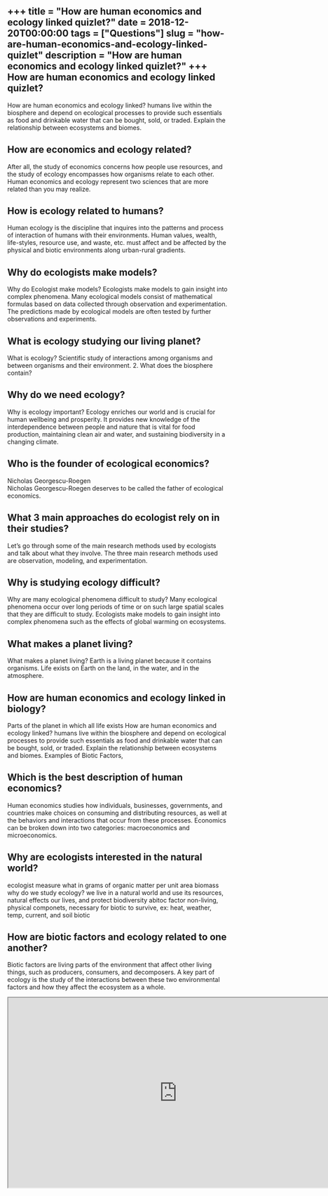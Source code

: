 +++
title = "How are human economics and ecology linked quizlet?"
date = 2018-12-20T00:00:00
tags = ["Questions"]
slug = "how-are-human-economics-and-ecology-linked-quizlet"
description = "How are human economics and ecology linked quizlet?"
+++
How are human economics and ecology linked quizlet?
---------------------------------------------------

How are human economics and ecology linked? humans live within the biosphere and depend on ecological processes to provide such essentials as food and drinkable water that can be bought, sold, or traded. Explain the relationship between ecosystems and biomes.

How are economics and ecology related?
--------------------------------------

After all, the study of economics concerns how people use resources, and the study of ecology encompasses how organisms relate to each other. Human economics and ecology represent two sciences that are more related than you may realize.

How is ecology related to humans?
---------------------------------

Human ecology is the discipline that inquires into the patterns and process of interaction of humans with their environments. Human values, wealth, life-styles, resource use, and waste, etc. must affect and be affected by the physical and biotic environments along urban-rural gradients.

Why do ecologists make models?
------------------------------

Why do Ecologist make models? Ecologists make models to gain insight into complex phenomena. Many ecological models consist of mathematical formulas based on data collected through observation and experimentation. The predictions made by ecological models are often tested by further observations and experiments.

What is ecology studying our living planet?
-------------------------------------------

What is ecology? Scientific study of interactions among organisms and between organisms and their environment. 2. What does the biosphere contain?

Why do we need ecology?
-----------------------

Why is ecology important? Ecology enriches our world and is crucial for human wellbeing and prosperity. It provides new knowledge of the interdependence between people and nature that is vital for food production, maintaining clean air and water, and sustaining biodiversity in a changing climate.

Who is the founder of ecological economics?
-------------------------------------------

Nicholas Georgescu-Roegen  
Nicholas Georgescu-Roegen deserves to be called the father of ecological economics.

What 3 main approaches do ecologist rely on in their studies?
-------------------------------------------------------------

Let’s go through some of the main research methods used by ecologists and talk about what they involve. The three main research methods used are observation, modeling, and experimentation.

Why is studying ecology difficult?
----------------------------------

Why are many ecological phenomena difficult to study? Many ecological phenomena occur over long periods of time or on such large spatial scales that they are difficult to study. Ecologists make models to gain insight into complex phenomena such as the effects of global warming on ecosystems.

What makes a planet living?
---------------------------

What makes a planet living? Earth is a living planet because it contains organisms. Life exists on Earth on the land, in the water, and in the atmosphere.

How are human economics and ecology linked in biology?
------------------------------------------------------

Parts of the planet in which all life exists How are human economics and ecology linked? humans live within the biosphere and depend on ecological processes to provide such essentials as food and drinkable water that can be bought, sold, or traded. Explain the relationship between ecosystems and biomes. Examples of Biotic Factors,

Which is the best description of human economics?
-------------------------------------------------

Human economics studies how individuals, businesses, governments, and countries make choices on consuming and distributing resources, as well at the behaviors and interactions that occur from these processes. Economics can be broken down into two categories: macroeconomics and microeconomics.

Why are ecologists interested in the natural world?
---------------------------------------------------

ecologist measure what in grams of organic matter per unit area biomass why do we study ecology? we live in a natural world and use its resources, natural effects our lives, and protect biodiversity abitoc factor non-living, physical componets, necessary for biotic to survive, ex: heat, weather, temp, current, and soil biotic

How are biotic factors and ecology related to one another?
----------------------------------------------------------

Biotic factors are living parts of the environment that affect other living things, such as producers, consumers, and decomposers. A key part of ecology is the study of the interactions between these two environmental factors and how they affect the ecosystem as a whole.

<iframe allow="accelerometer; autoplay; clipboard-write; encrypted-media; gyroscope; picture-in-picture" allowfullscreen="" class="__youtube_prefs__  epyt-is-override  no-lazyload" data-no-lazy="1" data-origheight="433" data-origwidth="770" data-skipgform_ajax_framebjll="" height="433" id="_ytid_11042" loading="lazy" src="https://www.youtube.com/embed/o08ykAqLOxk?enablejsapi=1&autoplay=0&cc_load_policy=0&cc_lang_pref=&iv_load_policy=1&loop=0&modestbranding=0&rel=1&fs=1&playsinline=0&autohide=2&theme=dark&color=red&controls=1&" title="YouTube player" width="770"></iframe>